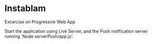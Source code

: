 # Instablam

Excercise on Progressive Web App

Start the application using Live Server, and the Push notification server running 'Node serverPush/app.js'.
